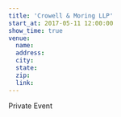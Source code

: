 ```yaml
---
title: 'Crowell & Moring LLP'
start_at: 2017-05-11 12:00:00
show_time: true
venue:
  name:
  address:
  city:
  state:
  zip:
  link:
---
```



Private Event